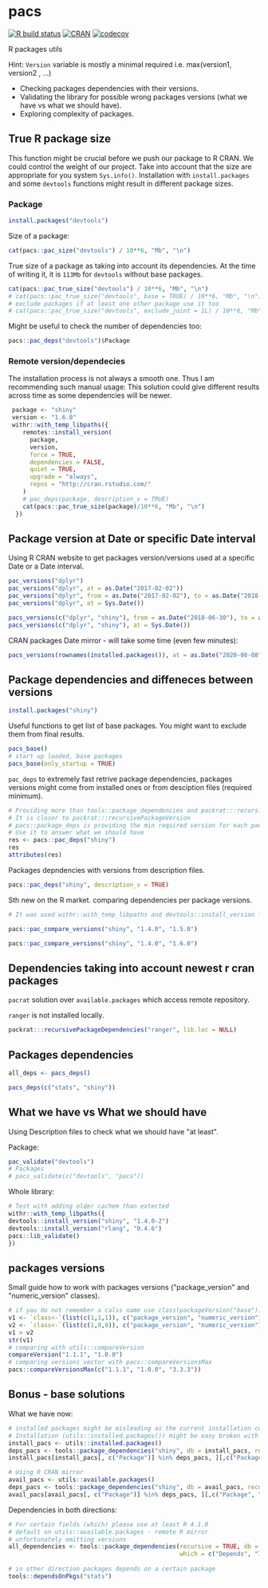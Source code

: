 # pacs
[![R build status](https://github.com/polkas/pacs/workflows/R-CMD-check/badge.svg)](https://github.com/polkas/pacs/actions)
[![CRAN](http://www.r-pkg.org/badges/version/pacs)](https://cran.r-project.org/package=pacs)
[![codecov](https://codecov.io/gh/Polkas/pacs/branch/master/graph/badge.svg)](https://codecov.io/gh/Polkas/pacs)

R packages utils

Hint: `Version` variable is mostly a minimal required i.e. max(version1, version2 , ...)

- Checking packages dependencies with their versions. 
- Validating the library for possible wrong packages versions (what we have vs what we should have). 
- Exploring complexity of packages.

## True R package size

This function might be crucial before we push our package to R CRAN.
We could control the weight of our project.
Take into account that the size are appropriate for you system `Sys.info()`.
Installation with `install.packages` and some `devtools` functions might result in different package sizes.

### Package

```r
install.packages("devtools")
```

Size of a package:

```r
cat(pacs::pac_size("devtools") / 10**6, "Mb", "\n")
```

True size of a package as taking into account its dependencies.
At the time of writing it, it is `113Mb` for `devtools` without base packages.

```r
cat(pacs::pac_true_size("devtools") / 10**6, "Mb", "\n")
# cat(pacs::pac_true_size("devtools", base = TRUE) / 10**6, "Mb", "\n")
# exclude packages if at least one other package use it too
# cat(pacs::pac_true_size("devtools", exclude_joint = 1L) / 10**6, "Mb", "\n")
```

Might be useful to check the number of dependencies too:

```r
pacs::pac_deps("devtools")$Package
```

### Remote version/dependecies

The installation process is not always a smooth one.
Thus I am recommending such manual usage:
This solution could give different results across time as some dependencies will be newer.
```r
 package <- "shiny"
 version <- "1.6.0"
 withr::with_temp_libpaths({
    remotes::install_version(
      package,
      version,
      force = TRUE,
      dependencies = FALSE,
      quiet = TRUE,
      upgrade = "always",
      repos = "http://cran.rstudio.com/"
    )
    # pac_deps(package, description_v = TRUE)
    cat(pacs::pac_true_size(package)/10**6, "Mb", "\n")
  })
```

## Package version at Date or specific Date interval

Using R CRAN website to get packages version/versions used at a specific Date or a Date interval.

```r
pac_versions("dplyr")
pac_versions("dplyr", at = as.Date("2017-02-02"))
pac_versions("dplyr", from = as.Date("2017-02-02"), to = as.Date("2018-04-02"))
pac_versions("dplyr", at = Sys.Date())
```

```r
pacs_versions(c("dplyr", "shiny"), from = as.Date("2018-06-30"), to = as.Date("2019-01-01"))
pacs_versions(c("dplyr", "shiny"), at = Sys.Date())
```

CRAN packages Date mirror - will take some time (even few minutes):

```r
pacs_versions(rownames(installed.packages()), at = as.Date("2020-08-08"))
```

## Package dependencies and diffeneces between versions

```r
install.packages("shiny")
```

Useful functions to get list of base packages. 
You might want to exclude them from final results.

```r
pacs_base()
# start up loaded, base packages
pacs_base(only_startup = TRUE)
```

`pac_deps` to extremely fast retrive package dependencies, packages versions might come from installed ones or from desciption files (required minimum).


```r
# Providing more than tools::package_dependencies and packrat:::recursivePackageVersion
# It is closer to packrat:::recursivePackageVersion
# pacs::package_deps is providing the min required version for each package
# Use it to answer what we should have
res <- pacs::pac_deps("shiny")
res
attributes(res)
```

Packages depndencies with versions from description files.

```r
pacs::pac_deps("shiny", description_v = TRUE)
```

Sth new on the R market.
comparing dependencies per package versions.

```r
# It was used withr::with_temp_libpaths and devtools::install_version for this task

pacs::pac_compare_versions("shiny", "1.4.0", "1.5.0")

pacs::pac_compare_versions("shiny", "1.4.0", "1.6.0")
```

## Dependencies taking into account newest r cran packages

`pacrat` solution over `available.packages` which access remote repository.

`ranger` is not installed locally.

```r
packrat:::recursivePackageDependencies("ranger", lib.loc = NULL)
```

## Packages dependencies

```r
all_deps <- pacs_deps()
```

```r
pacs_deps(c("stats", "shiny"))
```

## What we have vs What we should have 

Using Description files to check what we should have "at least".

Package:

```r
pac_validate("devtools")
# Packages
# pacs_validate(c("devtools", "pacs"))
```

Whole library:

```r
# Test with adding older cachem than extected
withr::with_temp_libpaths({
devtools::install_version("shiny", "1.4.0-2")
devtools::install_version("rlang", "0.4.6")
pacs::lib_validate()
})
```

## packages versions

Small guide how to work with packages versions ("package_version" and "numeric_version" classes).

```r
# if you do not remember a calss name use class(packageVersion("base"))
v1 <- `class<-`(list(c(1,1,1)), c("package_version", "numeric_version"))
v2 <- `class<-`(list(c(1,0,0)), c("package_version", "numeric_version"))
v1 > v2
str(v1)
# comparing with utils::compareVersion
compareVersion("1.1.1", "1.0.0")
# comparing versions vector with pacs::compareVersionsMax
pacs::compareVersionsMax(c("1.1.1", "1.0.0", "3.3.3"))
```

## Bonus - base solutions

What we have now:

```r
# installed packages might be misleading as the current installation could be unhealthy
# Installation (utils::installed.packages()) might be easy broken with e.g. devtools::install_version
install_pacs <- utils::installed.packages()
deps_pacs <- tools::package_dependencies("shiny", db = install_pacs, recursive = T, which = c("Depends", "Imports", "LinkingTo"))[[1]]
install_pacs[install_pacs[, c("Package")] %in% deps_pacs, ][,c("Package", "Version")]

# Using R CRAN mirror
avail_pacs <- utils::available.packages()
deps_pacs <- tools::package_dependencies("shiny", db = avail_pacs, recursive = T, which = c("Depends", "Imports", "LinkingTo"))[[1]]
avail_pacs[avail_pacs[, c("Package")] %in% deps_pacs, ][,c("Package", "Version")]
```
 
Dependencies in both directions:

```r
# For certain fields (which) please use at least R 4.1.0
# default on utils::available.packages - remote R mirror
# unfortunately omitting versions
all_dependencies <- tools::package_dependencies(recursive = TRUE, db = installed.packages(),
                                                which = c("Depends", "Imports", "LinkingTo"))
                                                
# in other direction packages depends on a certain package
tools::dependsOnPkgs("stats")
```
